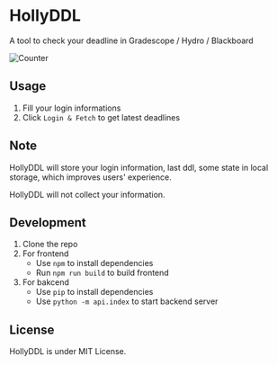 # HollyDDL

A tool to check your deadline in Gradescope / Hydro / Blackboard

![Counter](https://ipacel.cc/+/MoeCounter2/?name=hollyddl)

## Usage

1. Fill your login informations
2. Click `Login & Fetch` to get latest deadlines

## Note

HollyDDL will store your login information, last ddl, some state in local storage, which improves users' experience.

HollyDDL will not collect your information.

## Development

1. Clone the repo
2. For frontend
   - Use `npm` to install dependencies
   - Run `npm run build` to build frontend
3. For bakcend
   - Use `pip` to install dependencies
   - Use `python -m api.index` to start backend server

## License

HollyDDL is under MIT License.
